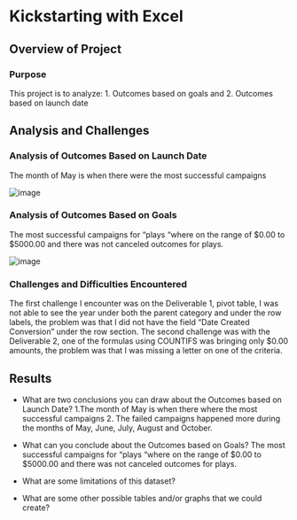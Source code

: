# Kickstarting with Excel

## Overview of Project

### Purpose
This project is to analyze: 1. Outcomes based on goals and 2. Outcomes based on launch date

## Analysis and Challenges

### Analysis of Outcomes Based on Launch Date
The month of May is when there were the most successful campaigns

![image](https://user-images.githubusercontent.com/90288638/132963062-a52ca4be-6a98-44f8-badd-92a82febfa48.png)


### Analysis of Outcomes Based on Goals
The most successful campaigns for “plays “where on the range of $0.00 to $5000.00 and there was not canceled outcomes for plays.

![image](https://user-images.githubusercontent.com/90288638/132963159-e68b8303-7308-454c-9140-446bf4df2d02.png)


### Challenges and Difficulties Encountered
The first challenge I encounter was on the Deliverable 1, pivot table, I was not able to see the year under both the parent category and under the row labels, the problem was that I did not have the field “Date Created Conversion” under the row section. The second challenge was with the Deliverable 2, one of the formulas using COUNTIFS was bringing only $0.00 amounts, the problem was that I was missing a letter on one of the criteria.

## Results

- What are two conclusions you can draw about the Outcomes based on Launch Date?
1.The month of May is when there where the most successful campaigns 2. The failed campaigns happened more during the months of May, June, July, August and October.

- What can you conclude about the Outcomes based on Goals?
The most successful campaigns for “plays “where on the range of $0.00 to $5000.00 and there was not canceled outcomes for plays.

- What are some limitations of this dataset?

- What are some other possible tables and/or graphs that we could create?

